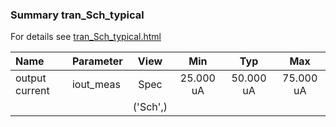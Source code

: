 ### Summary tran_Sch_typical

For details see <a href='tran_Sch_typical.html'>tran_Sch_typical.html</a>

|**Name**|**Parameter**|**View**|**Min** | **Typ** | **Max**|
|:---|:---|:---:|:---:|:---:|:---:|
|output current|iout\_meas | Spec | 25.000 uA | 50.000 uA | 75.000 uA |
| | | ('Sch',)| |  |  |
